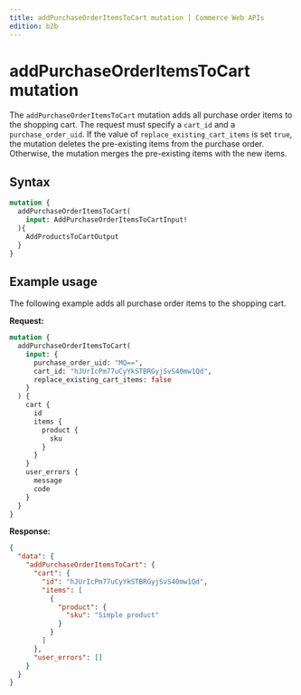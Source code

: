 ```yaml
---
title: addPurchaseOrderItemsToCart mutation | Commerce Web APIs
edition: b2b
---
```


# addPurchaseOrderItemsToCart mutation

The `addPurchaseOrderItemsToCart` mutation adds all purchase order items to the shopping cart. The request must specify a `cart_id` and a `purchase_order_uid`. If the value of `replace_existing_cart_items` is set `true`, the mutation deletes the pre-existing items from the purchase order. Otherwise, the mutation merges the pre-existing items with the new items.

## Syntax

```graphql
mutation {
  addPurchaseOrderItemsToCart(
    input: AddPurchaseOrderItemsToCartInput!
  ){
    AddProductsToCartOutput
  }
}
```

## Example usage

The following example adds all purchase order items to the shopping cart.

**Request:**

``` graphql
mutation {
  addPurchaseOrderItemsToCart(
    input: {
      purchase_order_uid: "MQ==",
      cart_id: "hJUrIcPm77uCyYkSTBRGyjSvS40mw1Qd",
      replace_existing_cart_items: false
    }
  ) {
    cart {
      id
      items {
        product {
          sku
        }
      }
    }
    user_errors {
      message
      code
    }
  }
}
```

**Response:**

``` json
{
  "data": {
    "addPurchaseOrderItemsToCart": {
      "cart": {
        "id": "hJUrIcPm77uCyYkSTBRGyjSvS40mw1Qd",
        "items": [
          {
            "product": {
              "sku": "Simple product"
            }
          }
        ]
      },
      "user_errors": []
    }
  }
}
```
